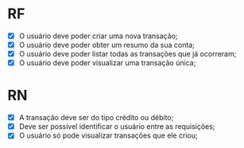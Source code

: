 # RF

- [X] O usuário deve poder criar uma nova transação;
- [X] O usuário deve poder obter um resumo da sua conta;
- [X] O usuário deve poder listar todas as transações que já ocorreram;
- [X] O usuário deve poder visualizar uma transação única;

# RN
- [X] A transação deve ser do tipo crédito ou débito;
- [X] Deve ser possível identificar o usuário entre as requisições;
- [X] O usuário só pode visualizar transações que ele criou;